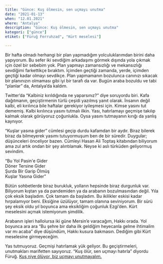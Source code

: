 ```yaml
---
title: "Günce: Kuş ölmesin, sen uçmayı unutma"
date: "2021-01-13"
when: "12.01.2021"
where: "Antalya"
description: "Günce: Kuş ölmesin, sen uçmayı unutma"
kategori: ["günce"]
etiket: ["Füruğ Ferruhzad", "Kürt meselesi"]

---
```


Bir hafta olmadı herhangi bir plan yapmadığım yolculuklarımdan birini daha yapıyorum. Bu sefer iki sevdiğim arkadaşımı görmek dışında yola çıkmak için özel bir sebebim yok. Plan yapmayı zamansızlığı ve mekansızlığı sevdiğimi farkettikçe bıraktım. İçimden geçtiği zamanda, yerde, içimden geçtiği kadar olmayı sevdikçe. Plan yapmamanın bozulunca canınızı sıkacak bir planınızın olmaması gibi iyi bir tarafı da var. Bugün araba bozuldu ve tabi “planlar” da, Antalya’da kaldım. 
 
<!--more-->

Twitter’da “Kalbiniz kırıldığında ne yaparsınız?” diye soruyordu biri. Kafa dağıtmanın, geçiştirmenin türlü çeşidi yazılmış yanıt olarak. İnsanın değil kalbi, eli kırılınca bile haftalar gerekiyor iyileşmesi için. Kimse yasını tut dememiş. Kalbi kırılınca yasını tutmalı ilkin. Yası, hatırlamayı geçmişe takılıp kalmak olarak görüyoruz çoğunlukla. Oysa yasını tutmayanın kırığı da yanlış kaynıyor.

“Kuşlar yasına gider” cümlesi geçip durdu kafamdan bir aydır. Biraz bilerek biraz da bilmeyerek yasımı tutuyormuşum ben de bir süredir. Duygular; düşünceleri önceliyor bazen. Cümleyi Hasan Ali Toptaş kitabından biliyorum ama zul artık ondan bir şey alıntılamak. Neyse ki aslı türküden geliyormuş sevindim. 

“Bu Yol Pasin'e Gider  
Döner Tersine Gider  
Şurda Bir Garip Ölmüş  
Kuşlar Yasına Gider”  

Bütün sohbetlerde biraz burukluk, yolların hepsinde biraz durgunluk var. Biliyorum kıştan ya da pandemiden ya da arabanın bozulmasından değil. Yıla çok eksik başladım. Çok tamam da başladım. Bu ikilikler eskisi kadar hırpalamıyor beni. Eksiğine üzülüyor, tamam olanına seviniyorum. Bir sürü şey eksik oldu yıl boyunca ama eksikliğim çoğunluk Ezgi’den. Kürt meselesini açmak istemiyorum şimdilik. 

Arabanın işleri hallolursa iki güne Mersin’e varacağım, Hakkı orada. Yol boyunca ara ara “Bu şehre bir daha ilk geldiğim heyecanla gelme ihtimalim var mı acaba” diye düşündüm, Hakkı kusura bakmasın. Dediğim gibi Kürt meselesine girmeyeceğim. 

Yas tutmuyoruz. Geçmişi hatırlamak yük geliyor. Bu geçiştirmeleri, unutmakları marifetten sayıyoruz. “Kuş ölür, sen uçmayı hatırla” diyordu Füruğ. [Kuş niye ölüyor, biz uçmayı unutmayalım.](https://www.burakaltundal.com/siirler/tek-tikla/)